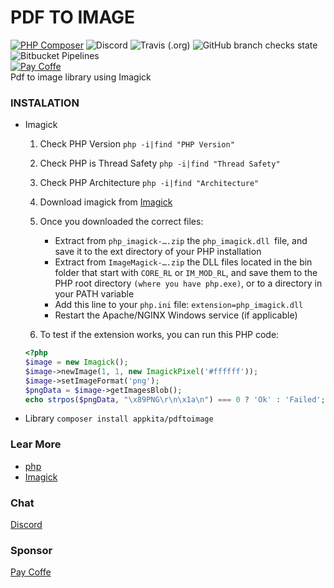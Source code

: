 # PDF TO IMAGE

[![PHP Composer](https://github.com/gunantos/pdftoimage-php/actions/workflows/php.yml/badge.svg)](https://github.com/gunantos/pdftoimage-php/actions/workflows/php.yml)
![Discord](https://img.shields.io/discord/846036920811126844?style=plastic)
![Travis (.org)](https://img.shields.io/travis/gunantos/pdftoimage-php?style=plastic)
![GitHub branch checks state](https://img.shields.io/github/checks-status/gunantos/pdftoimage-php/main?style=plastic)
![Bitbucket Pipelines](https://img.shields.io/bitbucket/pipelines/andtho89/pdftoimage-php/main)<br>
<a href="https://sponsor.app-kita.net" target="_blank"><img src="https://img.shields.io/github/sponsors/gunantos?logo=gunantos&style=for-the-badge" title="Pay Coffe" /></a><br>
Pdf to image library using Imagick<br>

### INSTALATION

- Imagick

  1. Check PHP Version `php -i|find "PHP Version"`
  2. Check PHP is Thread Safety `php -i|find "Thread Safety"`
  3. Check PHP Architecture `php -i|find "Architecture"`
  4. Download imagick from [Imagick](https://pecl.php.net/package/imagick)
  5. Once you downloaded the correct files:

     - Extract from `php_imagick-….zip` the `php_imagick.dll `file, and save it to the ext directory of your PHP installation
     - Extract from `ImageMagick-….zip` the DLL files located in the bin folder that start with `CORE_RL` or `IM_MOD_RL`, and save them to the PHP root directory `(where you have php.exe)`, or to a directory in your PATH variable
     - Add this line to your `php.ini` file: `extension=php_imagick.dll`
     - Restart the Apache/NGINX Windows service (if applicable)

  6. To test if the extension works, you can run this PHP code:

  ```php
  <?php
  $image = new Imagick();
  $image->newImage(1, 1, new ImagickPixel('#ffffff'));
  $image->setImageFormat('png');
  $pngData = $image->getImagesBlob();
  echo strpos($pngData, "\x89PNG\r\n\x1a\n") === 0 ? 'Ok' : 'Failed';
  ```

- Library
  `composer install appkita/pdftoimage`

### Lear More

- [php](https://www.php.net/manual/en)
- [Imagick](https://www.php.net/manual/en/book.imagick.php)

### Chat

[Discord](https://discord.gg/bXUWCSaw)

### Sponsor

[Pay Coffe](https://sponsor.app-kita.net)
